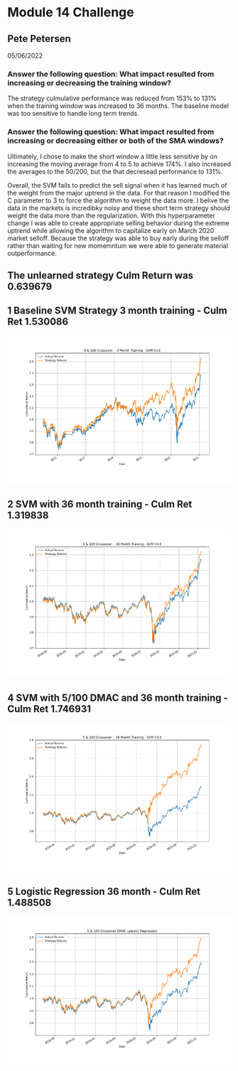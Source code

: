 # Module 14 Challenge
## Pete Petersen
05/06/2022

### Answer the following question: What impact resulted from increasing or decreasing the training window?

The strategy culmulative performance was reduced from 153% to 131% when the training window was increased to 36 months.  The baseline model was too sensitive to handle long term trends.


### Answer the following question: What impact resulted from increasing or decreasing either or both of the SMA windows?

Ultimately, I chose to make the short window a little less sensitive by on increasing the moving average from 4 to 5 to achieve 
174%. I also increased the averages to the 50/200, but the that decresead performance to 131%.

Overall, the SVM fails to predict the sell signal when it has learned much of the weight from the major uptrend in the data.  For that reason I modified the C parameter to 3 to force the algorithm to weight the data more. I belive the data in the markets is incredibky noisy and these short term strategy should weight the data more than the regularization. With this hyperparameter change I was able to create appropriate selling behavior during the extreme uptrend while allowing the algorithm to capitalize early on March 2020 market selloff.  Because the strategy was able to buy early during the selloff rather than waiting for new momemntum we were able to generate material outperformance.

## The unlearned strategy Culm Return was 0.639679

## 1  Baseline SVM Strategy 3 month training  -  Culm Ret 1.530086

![](images/svm_small_training_baseline.png)  

## 2  SVM with 36 month training - Culm Ret 1.319838

![](images/svm_larger_training_baseline.png)  

## 4 SVM with 5/100 DMAC and 36 month training - Culm Ret 1.746931

![](images/svm_5_100_dmac.png)  

## 5 Logistic Regression 36 month - Culm Ret 1.488508

![](images/lr_5_100_dmac.png)  







